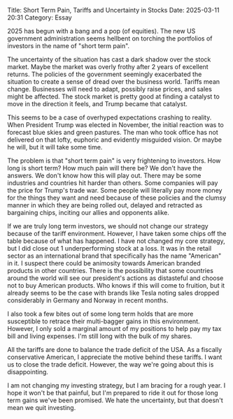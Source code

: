 Title: Short Term Pain, Tariffs and Uncertainty in Stocks 
Date: 2025-03-11 20:31 
Category: Essay

2025 has begun with a bang and a pop (of equities). The new US government administration seems 
hellbent on torching the portfolios of investors in the name of "short term pain".

The uncertainty of the situation has cast a dark shadow over the stock market. Maybe the market was overly frothy after 2 years of
excellent returns. The policies of the government seemingly exacerbated the situation to create a sense of dread over the
business world. Tariffs mean change. Businesses will need to adapt, possibly raise prices, and sales might be affected.
The stock market is pretty good at finding a catalyst to move in the direction it feels, and Trump became that catalyst.

This seems to be a case of overhyped expectations crashing to reality. When President Trump was elected in November,
the initial reaction was to forecast blue skies and green pastures. The man who took office has not delivered on that lofty,
euphoric and evidently misguided vision. Or maybe he will, but it will take some time.

The problem is that "short term pain" is very frightening to investors. How long is short term? How much pain will there be?
We don't have the answers. We don't know how this will play out. There may be some industries and countries hit harder than others.
Some companies will pay the price for Trump's trade war. Some people will literally pay more money for the things 
they want and need because of these policies and the clumsy manner in which they are being rolled out, delayed 
and retracted as bargaining chips, inciting our allies and opponents alike.

If we are truly long term investors, we should not change our strategy because of the tariff environment. However, I have taken
some chips off the table because of what has happened. I have not changed my core strategy, but I did close out 1 underperforming 
stock at a loss. It was in the retail sector as an international brand that specifically has the name "American" in it. 
I suspect there could be animosity towards American branded products in other countries. There is the possibility 
that some countries around the world will see our president's actions as distasteful and choose not to buy American products. 
Who knows if this will come to fruition, but it already seems to be the case with brands like Tesla noting sales dropped 
considerably in Germany and Norway in recent months. 

I also took a few bites out of some long term holds that are more susceptible to retrace their multi-bagger gains in this environment. 
However, I only sold a marginal amount of my positions to help pay my tax bill and living expenses. I'm still long with the bulk of my shares.

All the tariffs are done to balance the trade deficit of the USA. As a fiscally conservative American,
I appreciate the motive behind these tariffs. I want us to close the trade deficit. However, the way we're going about this is disappointing.

I am not changing my investing strategy, but I am bracing for a rough year. I hope it won't be that painful, but I'm prepared to ride it out
for those long term gains we've been promised. We hate the uncertainty, but that doesn't mean we quit investing.



